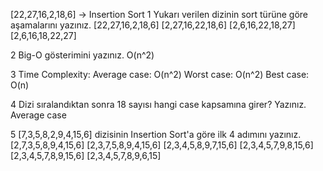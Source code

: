 [22,27,16,2,18,6] -> Insertion Sort
1 Yukarı verilen dizinin sort türüne göre aşamalarını yazınız.
[22,27,16,2,18,6]
[2,27,16,22,18,6]
[2,6,16,22,18,27]
[2,6,16,18,22,27]

2 Big-O gösterimini yazınız.
O(n^2)

3 Time Complexity:
Average case: O(n^2)
Worst case: O(n^2)
Best case: O(n)

4 Dizi sıralandıktan sonra 18 sayısı hangi case kapsamına girer? Yazınız.
Average case

5 [7,3,5,8,2,9,4,15,6] dizisinin Insertion Sort'a göre ilk 4 adımını yazınız.
[2,7,3,5,8,9,4,15,6]
[2,3,7,5,8,9,4,15,6]
[2,3,4,5,8,9,7,15,6]
[2,3,4,5,7,9,8,15,6]
[2,3,4,5,7,8,9,15,6]
[2,3,4,5,7,8,9,6,15]
